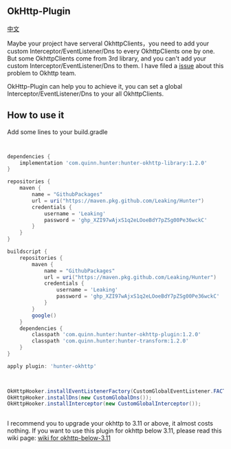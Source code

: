 ## OkHttp-Plugin

[中文](https://github.com/Leaking/Hunter/blob/master/README_hunter_okhttp_ch.md)

Maybe your project have serveral OkhttpClients，you need to add your custom Interceptor/EventListener/Dns 
to every OkhttpClients one by one. But some OkhttpClients come from 3rd library, and you can't add
 your custom Interceptor/EventListener/Dns to them. I have filed a [issue](https://github.com/square/okhttp/issues/4228) about this problem to Okhttp team.
 
OkHttp-Plugin can help you to achieve it, you can set a global Interceptor/EventListener/Dns to your all
OkhttpClients.

## How to use it

Add some lines to your build.gradle


```groovy


dependencies {
    implementation 'com.quinn.hunter:hunter-okhttp-library:1.2.0'
}

repositories {
    maven {
        name = "GithubPackages"
        url = uri("https://maven.pkg.github.com/Leaking/Hunter")
        credentials {
            username = 'Leaking'
            password = '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'
        }
    }
}

buildscript {
    repositories {
        maven {
            name = "GithubPackages"
            url = uri("https://maven.pkg.github.com/Leaking/Hunter")
            credentials {
                username = 'Leaking'
                password = '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'
            }
        }
        google()
    }
    dependencies {
        classpath 'com.quinn.hunter:hunter-okhttp-plugin:1.2.0'
        classpath 'com.quinn.hunter:hunter-transform:1.2.0'
    }
}

apply plugin: 'hunter-okhttp'
    
```


```java

OkHttpHooker.installEventListenerFactory(CustomGlobalEventListener.FACTORY);
OkHttpHooker.installDns(new CustomGlobalDns());
OkHttpHooker.installInterceptor(new CustomGlobalInterceptor());
        
```

I recommend you to upgrade your okhttp to 3.11 or above, it almost costs nothing. If you want to use this plugin for okhttp below 3.11, please
read this wiki page: [wiki for okhttp-below-3.11](https://github.com/Leaking/Hunter/wiki/Okhttp-below-3.11)
